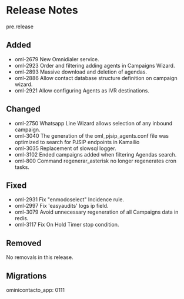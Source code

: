 # Release Notes
pre.release

## Added
- oml-2679 New Omnidialer service.
- oml-2923 Order and filtering adding agents in Campaigns Wizard.
- oml-2893 Massive download and deletion of agendas.
- oml-2886 Allow contact database structure definition on campaign wizard.
- oml-2921 Allow configuring Agents as IVR destinations.

## Changed

- oml-2750 Whatsapp Line Wizard allows selection of any inbound campaign.
- oml-3040 The generation of the oml_pjsip_agents.conf file was optimized to search for PJSIP endpoints in Kamailio
- oml-3035 Replacement of slowsql logger.
- oml-3102 Ended campaigns added when filtering Agendas search.
- oml-800  Command regenerar_asterisk no longer regenerates cron tasks.

## Fixed

- oml-2931 Fix "enmodoselect" Incidence rule.
- oml-2997 Fix 'easyaudits' logs ip field.
- oml-3079 Avoid unnecessary regeneration of all Campaigns data in redis.
- oml-3117 Fix On Hold Timer stop condition.

## Removed

No removals in this release.

## Migrations

ominicontacto_app: 0111
